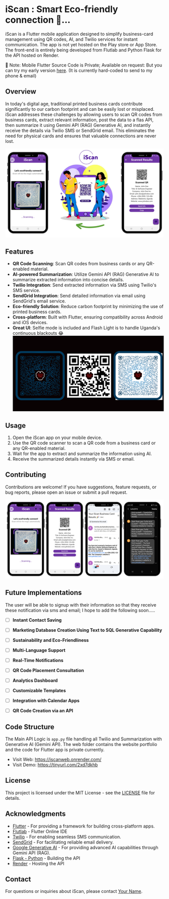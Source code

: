 # iScan : Smart Eco-friendly connection 🎉...

iScan is a Flutter mobile application designed to simplify business-card management using QR codes, AI, and Twilio services for instant communication. The app is not yet hosted on the Play store or App Store. The front-end is entirely being developed from Flutlab and Python Flask for the API hosted on Render.

📌 Note: Mobile Flutter Source Code is Private; Available on request: But you can try my early version [here](https://tinyurl.com/ym9w4x56). (It is currently hard-coded to send to my phone & email)

## Overview

In today's digital age, traditional printed business cards contribute significantly to our carbon footprint and can be easily lost or misplaced. iScan addresses these challenges by allowing users to scan QR codes from business cards, extract relevant information, post the data to a flas API, then summarize it using Gemini API (RAG) Generative AI, and instantly receive the details via Twilio SMS or SendGrid email. This eliminates the need for physical cards and ensures that valuable connections are never lost.

![](images/iSCAN_T.png)

## Features

- **QR Code Scanning**: Scan QR codes from business cards or any QR-enabled material.
- **AI-powered Summarization**: Utilize Gemini API (RAG) Generative AI to summarize extracted information into concise details.
- **Twilio Integration**: Send extracted information via SMS using Twilio's SMS service.
- **SendGrid Integration**: Send detailed information via email using SendGrid's email service.
- **Eco-friendly Solution**: Reduce carbon footprint by minimizing the use of printed business cards.
- **Cross-platform**: Built with Flutter, ensuring compatibility across Android and iOS devices.
- **Great UI**: Selfie mode is included and Flash Light is to handle Uganda's continuous blackouts 😂
![](images/QRCODES.png)

## Usage

1. Open the iScan app on your mobile device.
2. Use the QR code scanner to scan a QR code from a business card or any QR-enabled material.
3. Wait for the app to extract and summarize the information using AI.
4. Receive the summarized details instantly via SMS or email.

## Contributing

Contributions are welcome! If you have suggestions, feature requests, or bug reports, please open an issue or submit a pull request.

![](images/iScanQR.png)

## Future Implementations
The user will be able to signup with their information so that they receive these notification via sms and email; I hope to add the following soon.....

- [ ] **Instant Contact Saving**
- [ ] **Marketing Database Creation Using Text to SQL Generative Capability**
- [ ] **Sustainability and Eco-Friendliness**
- [ ] **Multi-Language Support**
- [ ] **Real-Time Notifications**
- [ ] **QR Code Placement Consultation**
- [ ] **Analytics Dashboard**
- [ ] **Customizable Templates**
- [ ] **Integration with Calendar Apps**
- [ ] **QR Code Creation via an API**


## Code Structure
The Main API Logic is `app.py` file handling all Twilio and Summarization with Generative AI (Gemini API). The web folder contains the website portfolio and the code for Flutter app is private currently.

- Visit Web: https://iscanweb.onrender.com/
- Visit Demo: https://tinyurl.com/2xd7dkhb

## License

This project is licensed under the MIT License - see the [LICENSE](LICENSE) file for details.

## Acknowledgments

- [Flutter](https://flutter.dev/) - For providing a framework for building cross-platform apps.
- [Flutlab](https://flutlab.io/) - Flutter Online IDE
- [Twilio](https://www.twilio.com/) - For enabling seamless SMS communication.
- [SendGrid](https://sendgrid.com/) - For facilitating reliable email delivery.
- [Google Generative AI](https://ai.google.dev/gemini-api/) - For providing advanced AI capabilities through Gemini API (RAG).
- [Flask - Python](https://flask.palletsprojects.com/) - Building the API
- [Render](https://render.com/) - Hosting the API

## Contact

For questions or inquiries about iScan, please contact [Your Name](mailto:ronlinx6@gmail,com).
